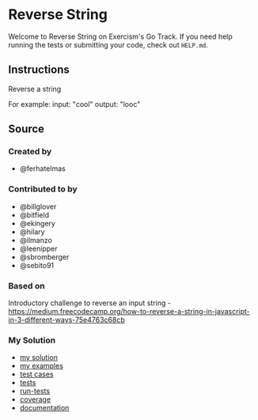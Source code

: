 # Reverse String

Welcome to Reverse String on Exercism's Go Track.
If you need help running the tests or submitting your code, check out `HELP.md`.

## Instructions

Reverse a string

For example:
input: "cool"
output: "looc"

## Source

### Created by

- @ferhatelmas

### Contributed to by

- @billglover
- @bitfield
- @ekingery
- @hilary
- @ilmanzo
- @leenipper
- @sbromberger
- @sebito91

### Based on

Introductory challenge to reverse an input string - https://medium.freecodecamp.org/how-to-reverse-a-string-in-javascript-in-3-different-ways-75e4763c68cb

### My Solution

- [my solution](./reverse_string.go)
- [my examples](./reverse_string_examples_test.go)
- [test cases](./cases_test.go)
- [tests](./reverse_string_test.go)
- [run-tests](./run-tests-go.txt)
- [coverage](./coverage.html)
- [documentation](./reverse-doc.md)
